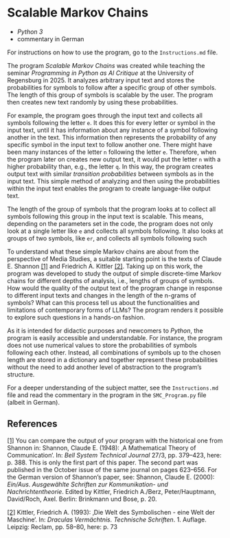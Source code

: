 # Scalable Markov Chains

- _Python 3_
- commentary in German

For instructions on how to use the program, go to the `Instructions.md` file.

The program _Scalable Markov Chains_ was created while teaching the seminar _Programming in Python as AI Critique_ at the University of Regensburg in 2025. It analyzes arbitrary input text and stores the probabilities for symbols to follow after a specific group of other symbols. The length of this group of symbols is scalable by the user. The program then creates new text randomly by using these probabilities.

For example, the program goes through the input text and collects all symbols following the letter `e`. It does this for every letter or symbol in the input text, until it has information about any instance of a symbol following another in the text. This information then represents the probability of any specific symbol in the input text to follow another one. There might have been many instances of the letter `n` following the letter `e`. Therefore, when the program later on creates new output text, it would put the letter `n` with a higher probability than, e.g., the letter `q`. In this way, the program creates output text with similar _transition probabilities_ between symbols as in the input text. This simple method of analyzing and then using the probabilities within the input text enables the program to create language-like output text.

The length of the group of symbols that the program looks at to collect all symbols following this group in the input text is scalable. This means, depending on the parameters set in the code, the program does not only look at a single letter like `e` and collects all symbols following. It also looks at groups of two symbols, like `er`, and collects all symbols following such 

To understand what these simple Markov chains are about from the perspective of Media Studies, a suitable starting point is the texts of Claude E. Shannon [[1]](#_ftn1) and Friedrich A. Kittler [[2]](#_ftn2). Taking up on this work, the program was developed to study the output of simple discrete-time Markov chains for different depths of analysis, i.e., lengths of groups of symbols. How would the quality of the output text of the program change in response to different input texts and changes in the length of the n-grams of symbols? What can this process tell us about the functionalities and limitations of contemporary forms of LLMs? The program renders it possible to explore such questions in a hands-on fashion.

As it is intended for didactic purposes and newcomers to _Python_, the program is easily accessible and understandable. For instance, the program does not use numerical values to store the probabilities of symbols following each other. Instead, all combinations of symbols up to the chosen length are stored in a dictionary and together represent these probabilities without the need to add another level of abstraction to the program’s structure.

For a deeper understanding of the subject matter, see the `Instructions.md` file and read the commentary in the program in the `SMC_Program.py` file (albeit in German).

## References

[[1]](#_ftnref1) You can compare the output of your program with the historical one from Shannon in: Shannon, Claude E. (1948): ‚A Mathematical Theory of Communication‘. In: _Bell System Technical Journal_ 27/3, pp. 379–423, here: p. 388. This is only the first part of this paper. The second part was published in the October issue of the same journal on pages 623–656. For the German version of Shannon’s paper, see: Shannon, Claude E. (2000): _Ein/Aus. Ausgewählte Schriften zur Kommunikation- und Nachrichtentheorie_. Edited by Kittler, Friedrich A./Berz, Peter/Hauptmann, David/Roch, Axel. Berlin: Brinkmann und Bose, p. 20.

[[2]](#_ftnref2) Kittler, Friedrich A. (1993): ‚Die Welt des Symbolischen - eine Welt der Maschine‘. In: _Draculas Vermächtnis. Technische Schriften_. 1. Auflage. Leipzig: Reclam, pp. 58–80, here: p. 73
